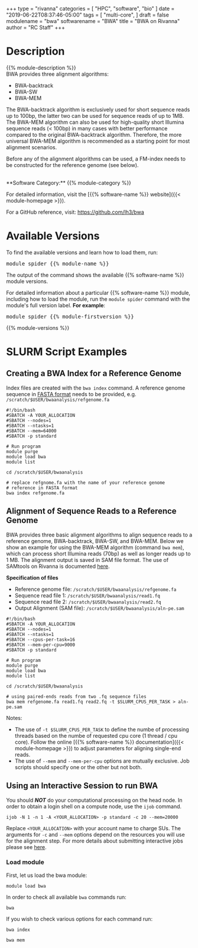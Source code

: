  +++
type = "rivanna"
categories = [
  "HPC",
  "software",
  "bio"
]
date = "2019-06-22T08:37:46-05:00"
tags = [
  "multi-core",
]
draft = false
modulename = "bwa"
softwarename = "BWA"
title = "BWA on Rivanna"
author = "RC Staff"
+++

# Description
{{% module-description %}}
<br>
BWA provides three alignment algorithms:

+ BWA-backtrack
+ BWA-SW
+ BWA-MEM

The BWA-backtrack algorithm is exclusively used for short sequence reads up to 100bp, the latter two can be used for sequence reads of up to 1MB.  The BWA-MEM algorithm can also be used for high-quality short Illumina sequence reads (< 100bp) in many cases with better performance compared to the original BWA-backtrack algorithm.  Therefore, the more universal BWA-MEM algorithm is recommended as a starting point for most alignment scenarios.

Before any of the alignment algorithms can be used, a FM-index needs to be constructed for the reference genome (see below).

<br>
**Software Category:** {{% module-category %}}

For detailed information, visit the [{{% software-name %}} website]({{< module-homepage >}}).

For a GitHub reference, visit: https://github.com/lh3/bwa

# Available Versions
To find the available versions and learn how to load them, run:
<pre>module spider {{% module-name %}}</pre>

The output of the command shows the available {{% software-name %}} module versions.

For detailed information about a particular {{% software-name %}} module, including how to load the module, run the `module spider` command with the module's full version label. __For example__:
<pre>module spider {{% module-firstversion %}}</pre>

{{% module-versions %}}

# SLURM Script Examples

## Creating a BWA Index for a Reference Genome
Index files are created with the `bwa index` command. A reference genome sequence in [FASTA format](https://blast.ncbi.nlm.nih.gov/Blast.cgi?CMD=Web&PAGE_TYPE=BlastDocs&DOC_TYPE=BlastHelp) needs to be provided, e.g. `/scratch/$USER/bwaanalysis/refgenome.fa`

```
#!/bin/bash
#SBATCH -A YOUR_ALLOCATION
#SBATCH --nodes=1
#SBATCH --ntasks=1
#SBATCH --mem=64000
#SBATCH -p standard

# Run program
module purge
module load bwa
module list

cd /scratch/$USER/bwaanalysis

# replace refgnome.fa with the name of your reference genome
# reference in FASTA format
bwa index refgenome.fa
```

## Alignment of Sequence Reads to a Reference Genome
BWA provides three basic alignment algorithms to align sequence reads to a reference genome, BWA-backtrack, BWA-SW, and BWA-MEM.  Below we show an example for using the BWA-MEM algorithm (command `bwa mem`), which can process short Illumina reads (70bp) as well as longer reads up to 1 MB.  The alignment output is saved in SAM file format.  The use of SAMtools on Rivanna is documented [here](/userinfo/rivanna/software/samtools).  

**Specification of files**

+ Reference genome file: `/scratch/$USER/bwaanalysis/refgenome.fa`
+ Sequence read file 1: `/scratch/$USER/bwaanalysis/read1.fq`
+ Sequence read file 2: `/scratch/$USER/bwaanalysis/read2.fq`
+ Output Alignment (SAM file): `/scratch/$USER/bwaanalysis/aln-pe.sam`

```
#!/bin/bash
#SBATCH -A YOUR_ALLOCATION
#SBATCH --nodes=1
#SBATCH --ntasks=1
#SBATCH --cpus-per-task=16
#SBATCH --mem-per-cpu=9000
#SBATCH -p standard

# Run program
module purge
module load bwa
module list

cd /scratch/$USER/bwaanalysis

# using paired-ends reads from two .fq sequence files
bwa mem refgenome.fa read1.fq read2.fq -t $SLURM_CPUS_PER_TASK > aln-pe.sam
```
Notes:

+ The use of `-t $SLURM_CPUS_PER_TASK` to define the numbe of processing threads based on the numbe of requested cpu core (1 thread / cpu core). Follow the online [{{% software-name %}} documentation]({{< module-homepage >}}) to adjust parameters for aligning single-end reads.
+ The use of `--mem` and `--mem-per-cpu` options are mutually exclusive. Job scripts should specify one or the other but not both.

## **Using an Interactive Session to run BWA**
You should **_NOT_** do your computational processing on the head node. In order to obtain a login shell on a compute node, use the `ijob` command. 
```
ijob -N 1 -n 1 -A <YOUR_ALLOCATION> -p standard -c 20 --mem=20000
```
Replace `<YOUR_ALLOCATION>` with your account name to charge SUs. The arguments for `-c` and `--mem` options depend on the resources you will use for the alignment step. For more details about submitting interactive jobs please see [here](/userinfo/rivanna/slurm).

### Load module
First, let us load the bwa module:
```
module load bwa
```
In order to check all available `bwa` commands run: 
```
bwa
```
If you wish to check various options for each command run: 
```
bwa index
```
```
bwa mem 
```






















